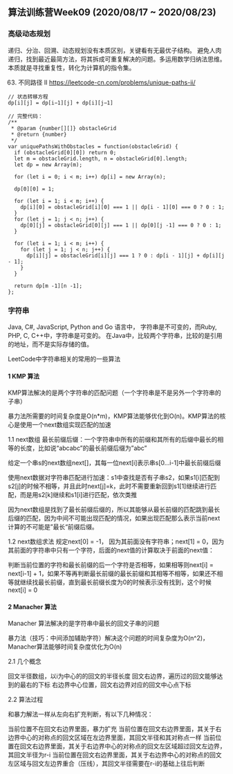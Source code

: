 ## 算法训练营Week09 (2020/08/17 ~ 2020/08/23)

### 高级动态规划
递归、分治、回溯、动态规划没有本质区别，关键看有无最优子结构。
避免人肉递归，找到最近最简方法，将其拆成可重复解决的问题。多运用数学归纳法思维。
本质就是寻找重复性，转化为计算机的指令集。

63. 不同路径 II
https://leetcode-cn.com/problems/unique-paths-ii/  
```
// 状态转移方程
dp[i][j] = dp[i−1][j] + dp[i][j−1]

// 完整代码：
/**
 * @param {number[][]} obstacleGrid
 * @return {number}
 */
var uniquePathsWithObstacles = function(obstacleGrid) {
  if (obstacleGrid[0][0]) return 0;
  let m = obstacleGrid.length, n = obstacleGrid[0].length;
  let dp = new Array(m);

  for (let i = 0; i < m; i++) dp[i] = new Array(n);

  dp[0][0] = 1;

  for (let i = 1; i < m; i++) {
    dp[i][0] = obstacleGrid[i][0] === 1 || dp[i - 1][0] === 0 ? 0 : 1;
  }
  for (let j = 1; j < n; j++) {
    dp[0][j] = obstacleGrid[0][j] === 1 || dp[0][j -1] === 0 ? 0 : 1;
  }

  for (let i = 1; i < m; i++) {
    for (let j = 1; j < n; j++) {
      dp[i][j] = obstacleGrid[i][j] === 1 ? 0 : dp[i - 1][j] + dp[i][j - 1];
    }
  }

  return dp[m -1][n -1];
};
```

### 字符串
Java, C#, JavaScript, Python and Go 语言中， 字符串是不可变的，而Ruby, PHP, C, C++中，字符串是可变的。
在Java中，比较两个字符串，比较的是引用的地址，而不是实际存储的值。

LeetCode中字符串相关的常用的一些算法

#### 1 KMP 算法

KMP算法解决的是两个字符串的匹配问题（一个字符串是不是另外一个字符串的子串）

暴力法所需要的时间复杂度是O(n*m)，KMP算法能够优化到O(n)。KMP算法的核心是使用一个next数组实现匹配的加速

1.1 next数组
最长前缀后缀：一个字符串中所有的前缀和其所有的后缀中最长的相等的长度，比如说“abcabc”的最长前缀后缀为”abc”

给定一个串s的next数组next[]，其每一位next[i]表示串s[0…i-1]中最长前缀后缀

使用next数据对字符串匹配进行加速：s1中查找是否有子串s2，如果s1[i]匹配到s2[j]的时候不相等，并且此时next[j]=k，此时不需要重新回到s1[1]继续进行匹配，而是用s2[k]继续和s1[i]进行匹配，依次类推

因为next数组是找到了最长前缀后缀的，所以其能够从最长前缀的匹配跳到最长后缀的匹配，因为中间不可能出现匹配的情况，如果出现匹配那么表示当前next计算的不可能是”最长“前缀后缀。

1.2 next数组求法
规定next[0] = -1， 因为其前面没有字符串；next[1] = 0，因为其前面的字符串中只有一个字符，后面的next值的计算取决于前面的next值：

判断当前位置的字符和最长前缀的后一个字符是否相等，如果相等则next[i] = next[i-1] + 1，如果不等再判断最长前缀的最长前缀和其相等不相等，如果还不相等就继续找最长前缀，直到最长前缀长度为0的时候表示没有找到，这个时候next[i] = 0

#### 2 Manacher 算法

Manacher 算法解决的是字符串中最长的回文子串的问题

暴力法（技巧：中间添加辅助字符）解决这个问题的时间复杂度为O(n^2)，Manacher算法能够时间复杂度优化为O(n)

2.1 几个概念

回文半径数组，以i为中心的的回文的半径长度
回文右边界，遍历过的回文能够达到的最右的下标
右边界中心位置，回文右边界对应的回文中心点下标

2.2 算法过程

和暴力解法一样从左向右扩充判断，有以下几种情况：

当前位置不在回文右边界里面，暴力扩充
当前位置在回文右边界里面，其关于右边界中心的对称点的回文区域在左边界里面，其回文半径和其对称点一样
当前位置在回文右边界里面，其关于右边界中心的对称点的回文左区域超过回文左边界，其回文半径为r-i
当前位置在回文右边界里面，其关于右边界中心的对称点的回文左区域与回文左边界重合（压线），其回文半径需要在r-i的基础上往后判断